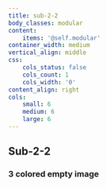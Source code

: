 ```yaml
---
title: sub-2-2
body_classes: modular
content:
    items: '@self.modular'
container_width: medium
vertical_align: middle
css:
    cols_status: false
    cols_count: 1
    cols_width: '0'
content_align: right
cols:
    small: 6
    medium: 6
    large: 6
---
```


## Sub-2-2
### 3 colored empty image